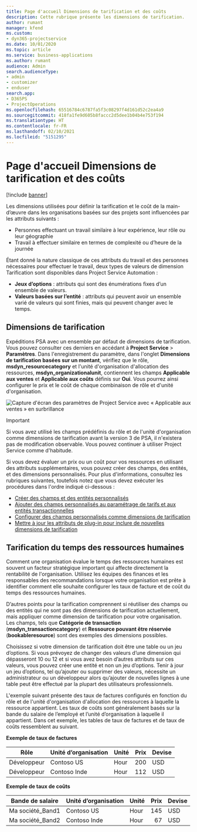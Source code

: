```yaml
---
title: Page d'accueil Dimensions de tarification et des coûts
description: Cette rubrique présente les dimensions de tarification.
author: rumant
manager: kfend
ms.custom:
- dyn365-projectservice
ms.date: 10/01/2020
ms.topic: article
ms.service: business-applications
ms.author: rumant
audience: Admin
search.audienceType:
- admin
- customizer
- enduser
search.app:
- D365PS
- ProjectOperations
ms.openlocfilehash: 65516784c6787fa5f3c08297f4d161d52c2ea4a9
ms.sourcegitcommit: 418fa1fe9d605b8faccc2d5dee1b04b4e753f194
ms.translationtype: HT
ms.contentlocale: fr-FR
ms.lasthandoff: 02/10/2021
ms.locfileid: "5151295"
---
```

# <a name="pricing-and-costing-dimensions-home-page"></a>Page d'accueil Dimensions de tarification et des coûts

[!include [banner](../includes/psa-now-project-operations.md)]

Les dimensions utilisées pour définir la tarification et le coût de la main-d’œuvre dans les organisations basées sur des projets sont influencées par les attributs suivants :

- Personnes effectuant un travail similaire à leur expérience, leur rôle ou leur géographie
- Travail à effectuer similaire en termes de complexité ou d’heure de la journée

Étant donné la nature classique de ces attributs du travail et des personnes nécessaires pour effectuer le travail, deux types de valeurs de dimension Tarification sont disponibles dans Project Service Automation : 

- **Jeux d’options** : attributs qui sont des énumérations fixes d’un ensemble de valeurs.
- **Valeurs basées sur l’entité** : attributs qui peuvent avoir un ensemble varié de valeurs qui sont finies, mais qui peuvent changer avec le temps.

## <a name="pricing-dimensions"></a>Dimensions de tarification

Expéditions PSA avec un ensemble par défaut de dimensions de tarification. Vous pouvez consulter ces derniers en accédant à **Project Service** > **Paramètres**. Dans l'enregistrement du paramètre, dans l'onglet **Dimensions de tarification basées sur un montant**, vérifiez que le rôle, **msdyn_resourcecategory** et l'unité d'organisation d'allocation des ressources, **msdyn_organizationalunit**, contiennent les champs **Applicable aux ventes** et **Applicable aux coûts** définis sur **Oui**. Vous pourrez ainsi configurer le prix et le coût de chaque combinaison de rôle et d'unité d'organisation.

![Capture d'écran des paramètres de Project Service avec « Applicable aux ventes » en surbrillance](media/PS-OOB-parameters.png)

> [!IMPORTANT]
> Si vous avez utilisé les champs prédéfinis du rôle et de l'unité d'organisation comme dimensions de tarification avant la version 3 de PSA, il n'existera pas de modification observable. Vous pouvez continuer à utiliser Project Service comme d'habitude. 

Si vous devez évaluer un prix ou un coût pour vos ressources en utilisant des attributs supplémentaires, vous pouvez créer des champs, des entités, et des dimensions personnalisés. Pour plus d'informations, consultez les rubriques suivantes, toutefois notez que vous devez exécuter les procédures dans l'ordre indiqué ci-dessous :

- [Créer des champs et des entités personnalisés](create-custom-fields-entities.md)
- [Ajouter des champs personnalisés au paramétrage de tarifs et aux entités transactionnelles](field-references.md)
- [Configurer des champs personnalisés comme dimensions de tarification ](set-up-pricing-dimensions.md)
- [Mettre à jour les attributs de plug-in pour inclure de nouvelles dimensions de tarification](update-plug-in-attributes.md)

## <a name="pricing-human-resource-time"></a>Tarification du temps des ressources humaines
Comment une organisation évalue le temps des ressources humaines est souvent un facteur stratégique important qui affecte directement la rentabilité de l'organisation. Utilisez les équipes des finances et les responsables des recommandations lorsque votre organisation est prête à identifier comment elle souhaite configurer les taux de facture et de coût du temps des ressources humaines.

D’autres points pour la tarification comprennent si réutiliser des champs ou des entités qui ne sont pas des dimensions de tarification actuellement, mais appliquer comme dimension de tarification pour votre organisation. Les champs, tels que **Catégorie de transaction** (**msdyn_transactioncategory**) et **Ressource pouvant être réservée** (**bookableresource**) sont des exemples des dimensions possibles. 

Choisissez si votre dimension de tarification doit être une table ou un jeu d’options. Si vous prévoyez de changer des valeurs d’une dimension qui dépasseront 10 ou 12 et si vous avez besoin d’autres attributs sur ces valeurs, vous pouvez créer une entité et non un jeu d’options. Tenir à jour un jeu d’options, tel qu’ajouter ou supprimer des valeurs, nécessite un administrateur ou un développeur alors qu’ajouter de nouvelles lignes à une table peut être effectué par la plupart des utilisateurs professionnels.

L'exemple suivant présente des taux de factures configurés en fonction du rôle et de l'unité d'organisation d'allocation des ressources à laquelle la ressource appartient. Les taux de coûts sont généralement basés sur la bande du salaire de l’employé et l’unité d’organisation à laquelle il appartient. Dans cet exemple, les tables de taux de factures et de taux de coûts ressemblent au suivant.

**Exemple de taux de factures**

| Rôle        | Unité d’organisation    |Unité      |Prix      |Devise  |
| ------------|-------------|----------|----------:|----------|
| Développeur   | Contoso US  |Hour | 200|USD     |
| Développeur   | Contoso Inde |Hour|   112|USD     |


**Exemple de taux de coûts**

| Bande de salaire     | Unité d’organisation    |Unité      |Prix      |Devise  |
| ----------------|-------------|----------|----------:|----------|
| Ma société_Band1 | Contoso US  |Hour | 145|USD     |
| Ma société_Band2 | Contoso Inde |Hour|   67|USD     |
